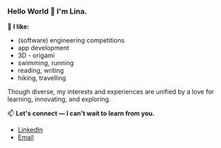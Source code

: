 ### Hello World 👋 I'm Lina. 

🌱 **I like:** 
-  (software) engineering competitions 
-  app development 
-  3D - origami 
-  swimming, running 
-  reading, writing
-  hiking, travelling 

Though diverse, my interests and experiences are unified by a love for learning, innovating, and exploring. 

📫 **Let's connect — I can't wait to learn from you.** 
-  [LinkedIn](https://www.linkedin.com/in/nlina/)
-  [Email](linanguyen@alumni.ubc.ca)
<!--
**n-lina/n-lina** is a ✨ _special_ ✨ repository because its `README.md` (this file) appears on your GitHub profile.

Here are some ideas to get you started:

- 🔭 I’m currently working on ...
- 🌱 I’m currently learning ...
- 👯 I’m looking to collaborate on ...
- 🤔 I’m looking for help with ...
- 💬 Ask me about ...
- 📫 How to reach me: ...
- 😄 Pronouns: ...
- ⚡ Fun fact: ...
-->
